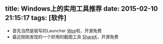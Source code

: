 title: Windows上的实用工具推荐
date: 2015-02-10 21:15:17
tags: [软件]
---

* 首先当然是我写的Launcher [Wox](http://www.getwox.com)啦，开源免费
* 最近刚刚发现的一个好用的截图工具 [ShareX](https://getsharex.com/)，开源免费
